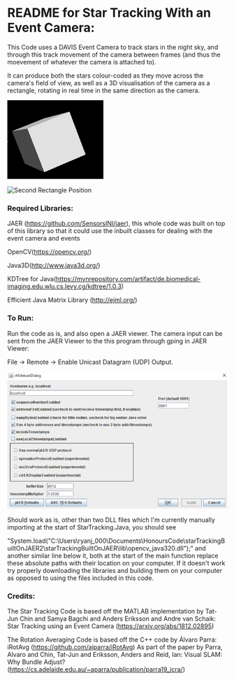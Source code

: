 # README for Star Tracking With an Event Camera:

This Code uses a DAVIS Event Camera to track stars in the night sky, and through this track movement of the camera between frames (and thus the moevement of whatever the camera is attached to).

It can produce both the stars colour-coded as they move across the camera's field of view, as well as a 3D visualisation of the camera as a rectangle, rotating in real time in the same direction as the camera.

![Initial Rectangle Position](/images/rectangle.png) 

![Second Rectangle Position](/images/rectangle_1.png)

### Required Libraries:
JAER (https://github.com/SensorsINI/jaer), this whole code was built on top of this library so that it could use the inbuilt classes for dealing with the event camera and events

OpenCV(https://opencv.org/)

Java3D(http://www.java3d.org/)

KDTree for Java(https://mvnrepository.com/artifact/de.biomedical-imaging.edu.wlu.cs.levy.cg/kdtree/1.0.3)

Efficient Java Matrix Library (http://ejml.org/)

### To Run:
Run the code as is, and also open a JAER viewer. The camera input can be sent from the JAER Viewer to the this program through gping in JAER Viewer:

File -> Remote -> Enable Unicast Datagram (UDP) Output.

![JAER Settings](/images/JAERsettings.png)


Should work as is, other than two DLL files which I'm currently manually importing at the start of StarTracking.Java, 
you should see 

"System.load("C:\\Users\\ryanj_000\\Documents\\HonoursCode\\starTrackingBuiltOnJAER2\\starTrackingBuiltOnJAER\\lib\\opencv_java320.dll");" and another similar line below it, both at the start of the main function
replace these absolute paths with their location on your computer. If it doesn't work try properly downloading the libraries and building them on your computer as opposed to using the files included in this code.


### Credits:
The Star Tracking Code is based off the MATLAB implementation by Tat-Jun Chin and Samya Bagchi and Anders Eriksson and Andre van Schaik:
Star Tracking using an Event Camera
(https://arxiv.org/abs/1812.02895)

The Rotation Averaging Code is based off the C++ code by Álvaro Parra:
iRotAvg (https://github.com/ajparra/iRotAvg)
As part of the paper by Parra, Alvaro and Chin, Tat-Jun and Eriksson, Anders and Reid, Ian:
Visual SLAM: Why Bundle Adjust? (https://cs.adelaide.edu.au/~aparra/publication/parra19_icra/)
